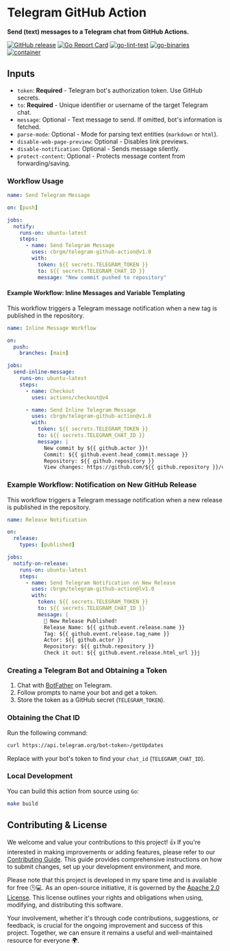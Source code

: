 # Telegram GitHub Action

**Send (text) messages to a Telegram chat from GitHub Actions.**

[![GitHub release](https://img.shields.io/github/release/cbrgm/telegram-github-action.svg)](https://github.com/cbrgm/telegram-github-action)
[![Go Report Card](https://goreportcard.com/badge/github.com/cbrgm/telegram-github-action)](https://goreportcard.com/report/github.com/cbrgm/telegram-github-action)
[![go-lint-test](https://github.com/cbrgm/telegram-github-action/actions/workflows/go-lint-test.yml/badge.svg)](https://github.com/cbrgm/telegram-github-action/actions/workflows/go-lint-test.yml)
[![go-binaries](https://github.com/cbrgm/telegram-github-action/actions/workflows/go-binaries.yml/badge.svg)](https://github.com/cbrgm/telegram-github-action/actions/workflows/go-binaries.yml)
[![container](https://github.com/cbrgm/telegram-github-action/actions/workflows/container.yml/badge.svg)](https://github.com/cbrgm/telegram-github-action/actions/workflows/container.yml)

## Inputs

- `token`: **Required** - Telegram bot's authorization token. Use GitHub secrets.
- `to`: **Required** - Unique identifier or username of the target Telegram chat.
- `message`: Optional - Text message to send. If omitted, bot's information is fetched.
- `parse-mode`: Optional - Mode for parsing text entities (`markdown` or `html`).
- `disable-web-page-preview`: Optional - Disables link previews.
- `disable-notification`: Optional - Sends message silently.
- `protect-content`: Optional - Protects message content from forwarding/saving.

### Workflow Usage

```yaml
name: Send Telegram Message

on: [push]

jobs:
  notify:
    runs-on: ubuntu-latest
    steps:
      - name: Send Telegram Message
        uses: cbrgm/telegram-github-action@v1.0
        with:
          token: ${{ secrets.TELEGRAM_TOKEN }}
          to: ${{ secrets.TELEGRAM_CHAT_ID }}
          message: "New commit pushed to repository"
```

#### Example Workflow: Inline Messages and Variable Templating

This workflow triggers a Telegram message notification when a new tag is published in the repository.

```yaml
name: Inline Message Workflow

on:
  push:
    branches: [main]

jobs:
  send-inline-message:
    runs-on: ubuntu-latest
    steps:
      - name: Checkout
        uses: actions/checkout@v4

      - name: Send Inline Telegram Message
        uses: cbrgm/telegram-github-action@v1.0
        with:
          token: ${{ secrets.TELEGRAM_TOKEN }}
          to: ${{ secrets.TELEGRAM_CHAT_ID }}
          message: |
            New commit by ${{ github.actor }}!
            Commit: ${{ github.event.head_commit.message }}
            Repository: ${{ github.repository }}
            View changes: https://github.com/${{ github.repository }}/commit/${{ github.sha }}
```

### Example Workflow: Notification on New GitHub Release

This workflow triggers a Telegram message notification when a new release is published in the repository.

```yaml
name: Release Notification

on:
  release:
    types: [published]

jobs:
  notify-on-release:
    runs-on: ubuntu-latest
    steps:
      - name: Send Telegram Notification on New Release
        uses: cbrgm/telegram-github-action@lv1.0
        with:
          token: ${{ secrets.TELEGRAM_TOKEN }}
          to: ${{ secrets.TELEGRAM_CHAT_ID }}
          message: |
            🚀 New Release Published!
            Release Name: ${{ github.event.release.name }}
            Tag: ${{ github.event.release.tag_name }}
            Actor: ${{ github.actor }}
            Repository: ${{ github.repository }}
            Check it out: ${{ github.event.release.html_url }}j

```

### Creating a Telegram Bot and Obtaining a Token

1. Chat with [BotFather](https://t.me/botfather) on Telegram.
2. Follow prompts to name your bot and get a token.
3. Store the token as a GitHub secret (`TELEGRAM_TOKEN`).

### Obtaining the Chat ID
Run the following command:
```bash
curl https://api.telegram.org/bot<token>/getUpdates
```
Replace <token> with your bot's token to find your `chat_id` (`TELEGRAM_CHAT_ID`).

### Local Development

You can build this action from source using `Go`:

```bash
make build
```

## Contributing & License

We welcome and value your contributions to this project! 👍 If you're interested in making improvements or adding features, please refer to our [Contributing Guide](https://github.com/cbrgm/telegram-github-action/blob/main/CONTRIBUTING.md). This guide provides comprehensive instructions on how to submit changes, set up your development environment, and more.

Please note that this project is developed in my spare time and is available for free 🕒💻. As an open-source initiative, it is governed by the [Apache 2.0 License](https://github.com/cbrgm/telegram-github-action/blob/main/LICENSE). This license outlines your rights and obligations when using, modifying, and distributing this software.

Your involvement, whether it's through code contributions, suggestions, or feedback, is crucial for the ongoing improvement and success of this project. Together, we can ensure it remains a useful and well-maintained resource for everyone 🌍.

